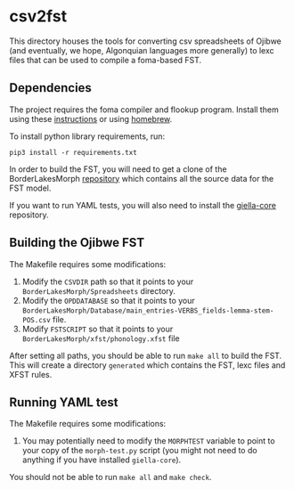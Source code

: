# csv2fst

This directory houses the tools for converting csv spreadsheets of Ojibwe (and eventually, we hope, Algonquian languages more generally) to lexc files that can be used to compile a foma-based FST.

## Dependencies

The project requires the foma compiler and flookup program. Install them using these [instructions](https://blogs.cornell.edu/finitestatecompling/2016/08/24/installing-foma/) or using [homebrew](https://formulae.brew.sh/formula/foma).

To install python library requirements, run:
```
pip3 install -r requirements.txt
```

In order to build the FST, you will need to get a clone of the
BorderLakesMorph
[repository](https://github.com/ELF-Lab/BorderLakesMorph) which
contains all the source data for the FST model.

If you want to run YAML tests, you will also need to install the [giella-core](https://github.com/giellalt/giella-core) repository.

## Building the Ojibwe FST

The Makefile requires some modifications:

1. Modify the `CSVDIR` path so that it points to your `BorderLakesMorph/Spreadsheets` directory.
2. Modify the `OPDDATABASE` so that it points to your `BorderLakesMorph/Database/main_entries-VERBS_fields-lemma-stem-POS.csv` file.
3. Modify `FSTSCRIPT` so that it points to your `BorderLakesMorph/xfst/phonology.xfst` file

After setting all paths, you should be able to run `make all` to build
the FST. This will create a directory `generated` which contains the
FST, lexc files and XFST rules.

## Running YAML test

The Makefile requires some modifications:

1. You may potentially need to modify the `MORPHTEST` variable to
point to your copy of the `morph-test.py` script (you might not need
to do anything if you have installed `giella-core`).

You should not be able to run `make all` and `make check`.
